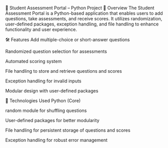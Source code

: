 📝 Student Assessment Portal – Python Project
📌 Overview
The Student Assessment Portal is a Python-based application that enables users to add questions, take assessments, and receive scores. It utilizes randomization, user-defined packages, exception handling, and file handling to enhance functionality and user experience.

🛠 Features
Add multiple-choice or short-answer questions

Randomized question selection for assessments

Automated scoring system

File handling to store and retrieve questions and scores

Exception handling for invalid inputs

Modular design with user-defined packages

🔧 Technologies Used
Python (Core)

random module for shuffling questions

User-defined packages for better modularity

File handling for persistent storage of questions and scores

Exception handling for robust error management
